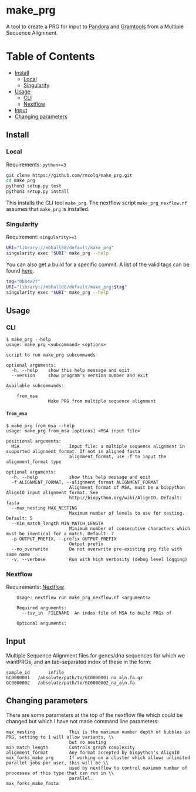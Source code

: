 # make_prg

A tool to create a PRG for input to [Pandora][pandora] and [Gramtools][gramtools] from a Multiple Sequence
Alignment.

[TOC]: #

# Table of Contents
- [Install](#install)
  - [Local](#local)
  - [Singularity](#singularity)
- [Usage](#usage)
  - [CLI](#cli)
  - [Nextflow](#nextflow)
- [Input](#input)
- [Changing parameters](#changing-parameters)


## Install

### Local

Requirements: `python>=3`

```sh
git clone https://github.com/rmcolq/make_prg.git
cd make_prg
python3 setup.py test
python3 setup.py install
```

This installs the CLI tool `make_prg`. The nextflow script `make_prg_nexflow.nf` assumes
that `make_prg` is installed.

### Singularity

Requirement: `singularity>=3`

```sh
URI="library://mbhall88/default/make_prg"
singularity exec "$URI" make_prg --help
```

You can also get a build for a specific commit. A list of the valid tags can be found
[here][tags].

```sh
tag="0bb4a27"
URI="library://mbhall88/default/make_prg:$tag"
singularity exec "$URI" make_prg --help
```

## Usage

### CLI

```
$ make_prg --help
usage: make_prg <subcommand> <options>

script to run make_prg subcommands

optional arguments:
  -h, --help    show this help message and exit
  --version     show program's version number and exit

Available subcommands:

    from_msa
                Make PRG from multiple sequence alignment
```

#### `from_msa`

```
$ make_prg from_msa --help
usage: make_prg from_msa [options] <MSA input file>

positional arguments:
  MSA                   Input file: a multiple sequence alignment in supported alignment_format. If not in aligned fasta
                        alignment_format, use -f to input the alignment_format type

optional arguments:
  -h, --help            show this help message and exit
  -f ALIGNMENT_FORMAT, --alignment_format ALIGNMENT_FORMAT
                        Alignment format of MSA, must be a biopython AlignIO input alignment_format. See
                        http://biopython.org/wiki/AlignIO. Default: fasta
  --max_nesting MAX_NESTING
                        Maximum number of levels to use for nesting. Default: 5
  --min_match_length MIN_MATCH_LENGTH
                        Minimum number of consecutive characters which must be identical for a match. Default: 7
  -p OUTPUT_PREFIX, --prefix OUTPUT_PREFIX
                        Output prefix
  --no_overwrite        Do not overwrite pre-existing prg file with same name
  -v, --verbose         Run with high verbosity (debug level logging)
```

### Nextflow

Requirements: [Nextflow][nf]

```
    Usage: nextflow run make_prg_nexflow.nf <arguments>

    Required arguments:
      --tsv_in  FILENAME  An index file of MSA to build PRGs of

    Optional arguments:
```

## Input

Multiple Sequence Alignment files for genes/dna sequences for which we wantPRGs, and an
tab-separated index of these in the form:

```
sample_id       infile
GC0000001   /absolute/path/to/GC0000001_na_aln.fa.gz
GC0000002   /absolute/path/to/GC0000002_na_aln.fa
```

## Changing parameters

There are some parameters at the top of the nextflow file which could be changed but
which I have not made command line parameters:

```
max_nesting             This is the maximum number depth of bubbles in PRG, setting to 1 will allow variants, \\
                        but no nesting
min_match_length        Controls graph complexity
alignment_format        Any format accepted by biopython's AlignIO
max_forks_make_prg      If working on a cluster which allows unlimited parallel jobs per user, this will be \\
                        used by nextflow to control maximum number of processes of this type that can run in \\
                        parallel.
max_forks_make_fasta
```

[tags]: https://cloud.sylabs.io/library/mbhall88/default/make_prg
[pandora]: https://github.com/rmcolq/pandora
[nf]: https://www.nextflow.io/
[gramtools]: https://github.com/iqbal-lab-org/gramtools
